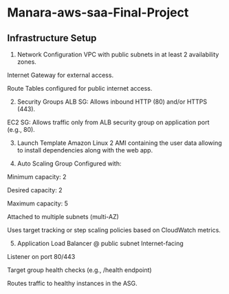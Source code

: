 # Manara-aws-saa-Final-Project

## Infrastructure Setup

  1. Network Configuration
  VPC with public subnets in at least 2 availability zones.
  
  Internet Gateway for external access.
  
  Route Tables configured for public internet access.
  
  2. Security Groups
  ALB SG: Allows inbound HTTP (80) and/or HTTPS (443).
  
  EC2 SG: Allows traffic only from ALB security group on application port (e.g., 80).
  
  3. Launch Template
  Amazon Linux 2 AMI containing the user data allowing to install dependencies along with the web app.
  
  4. Auto Scaling Group
  Configured with:
  
  Minimum capacity: 2
  
  Desired capacity: 2
  
  Maximum capacity: 5
  
  Attached to multiple subnets (multi-AZ)
  
  Uses target tracking or step scaling policies based on CloudWatch metrics.
  
  5. Application Load Balancer @ public subnet
  Internet-facing
  
  Listener on port 80/443
  
  Target group health checks (e.g., /health endpoint)
  
  Routes traffic to healthy instances in the ASG.
  
 
